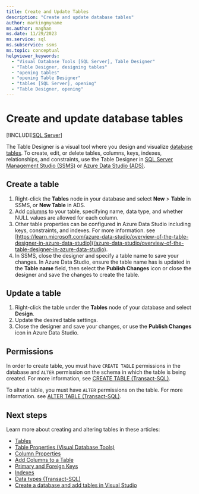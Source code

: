 ```yaml
---
title: Create and Update Tables
description: "Create and update database tables"
author: markingmyname
ms.author: maghan
ms.date: 11/29/2023
ms.service: sql
ms.subservice: ssms
ms.topic: conceptual
helpviewer_keywords:
  - "Visual Database Tools [SQL Server], Table Designer"
  - "Table Designer, designing tables"
  - "opening tables"
  - "opening Table Designer"
  - "tables [SQL Server], opening"
  - "Table Designer, opening"
---
```


# Create and update database tables

[!INCLUDE[SQL Server](../../includes/applies-to-version/sqlserver.md)]

The Table Designer is a visual tool where you design and visualize [database tables](../../relational-databases/tables/tables.md). To create, edit, or delete tables, columns, keys, indexes, relationships, and constraints, use the Table Designer in [SQL Server Management Studio (SSMS)](../download-sql-server-management-studio-ssms.md) or [Azure Data Studio (ADS)](/azure-data-studio/download-azure-data-studio).  

## Create a table

1. Right-click the **Tables** node in your database and select  **New** > **Table** in SSMS, or **New Table** in ADS.
1. Add [columns](column-properties-visual-database-tools.md) to your table, specifying name, data type, and whether NULL values are allowed for each column.
1. Other table properties can be configured in Azure Data Studio including keys, constraints, and indexes. For more information. see [https://learn.microsoft.com/azure-data-studio/overview-of-the-table-designer-in-azure-data-studio](/azure-data-studio/overview-of-the-table-designer-in-azure-data-studio).
1. In SSMS, close the designer and specify a table name to save your changes. In Azure Data Studio, ensure the table name has is updated in the **Table name** field, then select the **Publish Changes** icon or close the designer and save the changes to create the table.

## Update a table

1. Right-click the table under the **Tables** node of your database and select **Design**.
1. Update the desired table settings.
1. Close the designer and save your changes, or use the **Publish Changes** icon in Azure Data Studio.

## Permissions

In order to create table, you must have ```CREATE TABLE``` permissions in the database and ```ALTER``` permission on the schema in which the table is being created. For more information, see [CREATE TABLE (Transact-SQL)](../../t-sql/statements/create-table-transact-sql.md).

To alter a table, you must have ```ALTER``` permissions on the table.  For more information. see [ALTER TABLE (Transact-SQL)](../../t-sql/statements/alter-table-transact-sql.md).

## Next steps

Learn more about creating and altering tables in these articles:

- [Tables](../../relational-databases/tables/tables.md)
- [Table Properties &#40;Visual Database Tools&#41;](../../ssms/visual-db-tools/table-properties-visual-database-tools.md)
- [Column Properties](column-properties-visual-database-tools.md)
- [Add Columns to a Table](../../relational-databases/tables/add-columns-to-a-table-database-engine.md)
- [Primary and Foreign Keys](../../relational-databases/tables/primary-and-foreign-key-constraints.md)
- [Indexes](../../relational-databases/indexes/indexes.md)
- [Data types (Transact-SQL)](../../t-sql/data-types/data-types-transact-sql.md)
- [Create a database and add tables in Visual Studio](/visualstudio/data-tools/create-a-sql-database-by-using-a-designer)
